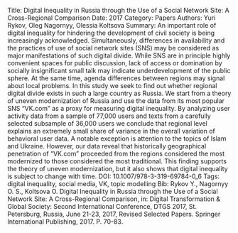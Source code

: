 Title: Digital Inequality in Russia through the Use of a Social Network Site: A Cross-Regional Comparison
Date: 2017
Category: Papers
Authors: Yuri Rykov, Oleg Nagornyy, Olessia Koltsova
Summary: An important role of digital inequality for hindering the development of civil society is being increasingly acknowledged. Simultaneously, differences in availability and the practices of use of social network sites (SNS) may be considered as major manifestations of such digital divide. While SNS are in principle highly convenient spaces for public discussion, lack of access or domination by socially insignificant small talk may indicate underdevelopment of the public sphere. At the same time, agenda differences between regions may signal about local problems. In this study we seek to find out whether regional digital divide exists in such a large country as Russia. We start from a theory of uneven modernization of Russia and use the data from its most popular SNS “VK.com” as a proxy for measuring digital inequality. By analyzing user activity data from a sample of 77,000 users and texts from a carefully selected subsample of 36,000 users we conclude that regional level explains an extremely small share of variance in the overall variation of behavioral user data. A notable exception is attention to the topics of Islam and Ukraine. However, our data reveal that historically geographical penetration of “VK.com” proceeded from the regions considered the most modernized to those considered the most traditional. This finding supports the theory of uneven modernization, but it also shows that digital inequality is subject to change with time.
DOI: 10.1007/978-3-319-69784-0_6
Tags: digital inequality, social media, VK, topic modelling
Bib: Rykov Y., Nagornyy O. S., Koltsova O. Digital Inequality in Russia through the Use of a Social Network Site: A Cross-Regional Comparison, in: Digital Transformation & Global Society: Second International Conference, DTGS 2017, St. Petersburg, Russia, June 21-23, 2017, Revised Selected Papers. Springer International Publishing, 2017. P. 70-83.